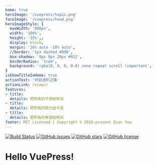 ```yaml
---
home: true
heroImage: '/vuepress/topic.png'
faceImage: '/vuepress/head.png'
heroImageStyle: {
  maxWidth: '800px',
  width: '100%',
  height: '15%',,
  display: block,
  margin: '16% auto -18% auto',
  //border: '1px dashed #000',
  box-shadow: '8px 8px 20px #022',
  borderRadius: '1rem',
  background: 'rgba(0, 0, 0, 0.8) none repeat scroll !important',
}
isShowTitleInHome: true
actionText: '开启进阶之路'
actionLink: /views/
features:
- title: 
  details: 把所有的不快给昨天
- title: 
  details: 把所有的努力给今天
- title: 
  details: 把所有的希望给明天
footer: MIT Licensed | Copyright © 2018-present Evan You
---
```


[![Build Status](https://travis-ci.com/TTTurbo/docs.svg?branch=master)](https://travis-ci.com/TTTurbo/docs)
[![GitHub issues](https://img.shields.io/github/issues/TTTurbo/docs)](https://github.com/TTTurbo/docs/issues)
[![GitHub stars](https://img.shields.io/github/stars/TTTurbo/docs)](https://github.com/TTTurbo/docs/stargazers)
[![GitHub license](https://img.shields.io/github/license/TTTurbo/docs)](https://github.com/TTTurbo/docs/blob/master/LICENSE)

# Hello VuePress!
